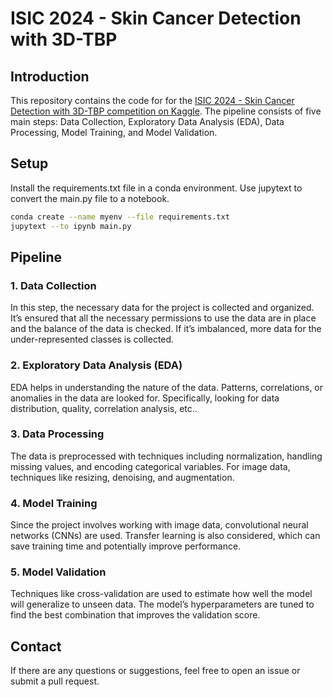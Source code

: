 # ISIC 2024 - Skin Cancer Detection with 3D-TBP

## Introduction
This repository contains the code for for the [ISIC 2024 - Skin Cancer Detection with 3D-TBP competition on Kaggle](https://www.kaggle.com/competitions/isic-2024-challenge). The pipeline consists of five main steps: Data Collection, Exploratory Data Analysis (EDA), Data Processing, Model Training, and Model Validation.

## Setup
Install the requirements.txt file in a conda environment. Use jupytext to convert the main.py file to a notebook.
```bash
conda create --name myenv --file requirements.txt
jupytext --to ipynb main.py
```

## Pipeline

### 1. Data Collection
In this step, the necessary data for the project is collected and organized. It’s ensured that all the necessary permissions to use the data are in place and the balance of the data is checked. If it’s imbalanced, more data for the under-represented classes is collected.

### 2. Exploratory Data Analysis (EDA)
EDA helps in understanding the nature of the data. Patterns, correlations, or anomalies in the data are looked for. Specifically, looking for data distribution, quality, correlation analysis, etc..

### 3. Data Processing
The data is preprocessed with techniques including normalization, handling missing values, and encoding categorical variables. For image data, techniques like resizing, denoising, and augmentation.

### 4. Model Training
Since the project involves working with image data, convolutional neural networks (CNNs) are used. Transfer learning is also considered, which can save training time and potentially improve performance.

### 5. Model Validation
Techniques like cross-validation are used to estimate how well the model will generalize to unseen data. The model’s hyperparameters are tuned to find the best combination that improves the validation score.

## Contact
If there are any questions or suggestions, feel free to open an issue or submit a pull request.
